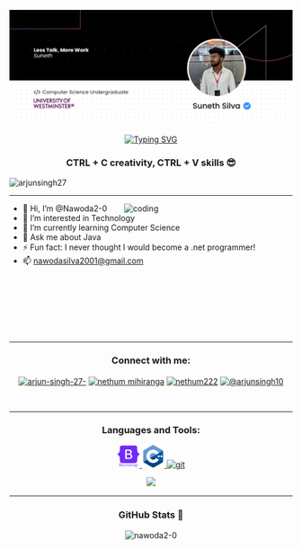 ![logo](https://github.com/Nawoda2-0/Nawoda2-0/blob/main/githubCover.jpg?raw=true)

<p align="center">
<a href="https://git.io/typing-svg"><img src="https://readme-typing-svg.demolab.com?font=Georgia&weight=800&pause=1000&size=33&color=248334&width=370&height=100&lines=Hi+%2C+I'm+Suneth Silva+%F0%9F%91%8B" alt="Typing SVG" /></a>
</p>
<h3 align="center">CTRL + C creativity, CTRL + V skills 😎 </h3>
<p align="left"> <img src="https://komarev.com/ghpvc/?username=arjunsingh27&label=Profile%20views&color=0e75b6&style=flat" alt="arjunsingh27" /> </p>
<hr>

<img align="right" alt="coding" width="300px" src="https://media2.giphy.com/media/v1.Y2lkPTc5MGI3NjExMG92cXE2N3NraGtvM250bjRpZjZ2bDVxcDcxZ25panpvZDc3OTFldiZlcD12MV9pbnRlcm5hbF9naWZfYnlfaWQmY3Q9Zw/78XCFBGOlS6keY1Bil/giphy.gif">



- 👋 Hi, I’m @Nawoda2-0
- 👀 I’m interested in Technology
- 🌱 I’m currently learning Computer Science
- 💬 Ask me about Java
-  ⚡ Fun fact: I never thought I would become a .net programmer!
- 📫 nawodasilva2001@gmail.com

<br>
<br>
<br>
<br>
<br>
<br>
<hr/>

<h3 align="center">Connect with me:</h3>
<p align="center">
<a href="https://linkedin.com/in/suneth-silva-14588a288/" target="blank"><img align="center" src="https://raw.githubusercontent.com/rahuldkjain/github-profile-readme-generator/master/src/images/icons/Social/linked-in-alt.svg" alt="arjun-singh-27-" height="30" width="40" /></a>
<a href="https://fb.com/nawoda2.0" target="blank"><img align="center" src="https://raw.githubusercontent.com/rahuldkjain/github-profile-readme-generator/master/src/images/icons/Social/facebook.svg" alt="nethum mihiranga" height="40" width="50" /></a>
<a href="https://instagram.com/nawoda2.0" target="blank"><img align="center" src="https://raw.githubusercontent.com/rahuldkjain/github-profile-readme-generator/master/src/images/icons/Social/instagram.svg" alt="nethum222" height="40" width="50" /></a>
<a href="https://www.hackerrank.com/@sunethsilva" target="blank"><img align="center" src="https://raw.githubusercontent.com/rahuldkjain/github-profile-readme-generator/master/src/images/icons/Social/hackerrank.svg" alt="@arjunsingh10" height="30" width="40" /></a>
</p>

<br>
<hr/>

<h3 align="center">Languages and Tools:</h3>
<p align="center"> <a href="https://getbootstrap.com" target="_blank" rel="noreferrer"> <img src="https://raw.githubusercontent.com/devicons/devicon/master/icons/bootstrap/bootstrap-plain-wordmark.svg" alt="bootstrap" width="40" height="40"/> </a> <a href="https://www.w3schools.com/cpp/" target="_blank" rel="noreferrer"> <img src="https://raw.githubusercontent.com/devicons/devicon/master/icons/cplusplus/cplusplus-original.svg" alt="cplusplus" width="40" height="40"/>  <a href="https://git-scm.com/" target="_blank" rel="noreferrer"> <img src="https://www.vectorlogo.zone/logos/git-scm/git-scm-icon.svg" alt="git" width="40" height="40"/> </a>  <p align="center">
  <a href="https://skillicons.dev">
    <img src="https://skillicons.dev/icons?i=python,java,js,html,css" />
  </a>
</p> </p>


<hr>

<h3 align="center">GitHub Stats 🚀</h3>

<p align='center'>
  <img align="center" src="https://github-readme-stats.vercel.app/api/top-langs?username=nawoda2-0&show_icons=true&locale=en&layout=compact" alt="nawoda2-0" />
</p>


